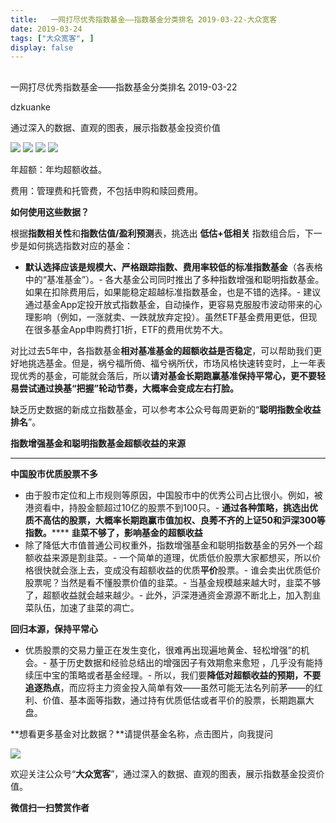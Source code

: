 ```yaml
---
title:   一网打尽优秀指数基金——指数基金分类排名 2019-03-22-大众宽客
date: 2019-03-24
tags: ["大众宽客", ]
display: false
---
```



## 



一网打尽优秀指数基金——指数基金分类排名 2019-03-22




dzkuanke




通过深入的数据、直观的图表，展示指数基金投资价值


<img class="" data-copyright="0" data-ratio="1.447136563876652" data-s="300,640" src="https://mmbiz.qpic.cn/mmbiz_png/PKw3FQPmhIh5MCxaVAjicCJyakul1Rgd63rWK6qsxIRoSzEeUQW5koyxwaCEibV7hohF9qMjctcZ7Qtgn0BHYkcA/640?wx_fmt=png" data-type="png" data-w="908" style="white-space: normal;"/>

<img class="" data-copyright="0" data-ratio="1.6571428571428573" data-s="300,640" src="https://mmbiz.qpic.cn/mmbiz_png/PKw3FQPmhIh5MCxaVAjicCJyakul1Rgd6kV8ozlzlMsE4VGgoKGKe3HNq3xU2uGWqFJI3IP5vmjOBicYsnDyGFFg/640?wx_fmt=png" data-type="png" data-w="910" style=""/>

<img class="" data-copyright="0" data-ratio="1.280701754385965" data-s="300,640" src="https://mmbiz.qpic.cn/mmbiz_png/PKw3FQPmhIh5MCxaVAjicCJyakul1Rgd6ORlZ6yBOagxqyySOPQfekHGahzSoWtbEZdaCKI4425o7ibOqG9MMd9Q/640?wx_fmt=png" data-type="png" data-w="912" style=""/>

<img class="" data-copyright="0" data-ratio="1.7880794701986755" data-s="300,640" src="https://mmbiz.qpic.cn/mmbiz_png/PKw3FQPmhIh5MCxaVAjicCJyakul1Rgd6oDSj8znJgbhRsLEQSChVv8Mmc7iax11X9mXBlo8cdwzbKp65meesUOQ/640?wx_fmt=png" data-type="png" data-w="906" style=""/>

年超额：年均超额收益。

费用：管理费和托管费，不包括申购和赎回费用。





**如何使用这些数据？**



根据**指数相关性**和**指数估值/盈利预测**表，挑选出&nbsp;**低估+低相关**&nbsp;指数组合后，下一步是如何挑选指数对应的基金：
- **默认选择应该是规模大、严格跟踪指数、费用率较低的标准指数基金**（各表格中的“基准基金”）。- 各大基金公司同时推出了多种指数增强和聪明指数基金。如果在扣除费用后，如果能稳定超越标准指数基金，也是不错的选择。- 建议通过基金App定投开放式指数基金，自动操作，更容易克服股市波动带来的心理影响（例如，一涨就卖、一跌就放弃定投）。虽然ETF基金费用更低，但现在很多基金App申购费打1折，ETF的费用优势不大。


对比过去5年中，各指数基金**相对基准基金的超额收益是否稳定**<h-char unicode="ff0c" class="" style="max-width: 100%;box-sizing: border-box !important;word-wrap: break-word !important;">，</h-char>可以帮助我们更好地挑选基金。但是，祸兮福所倚、福兮祸所伏，市场风格快速转变时，上一年表现优秀的基金，可能就会落后，所以**请对基金长期跑赢基准保持平常心，更不要轻易尝试通过换基“把握”轮动节奏，大概率会变成左右打脸。**



缺乏历史数据的新成立指数基金，可以参考本公众号每周更新的“**聪明指数全收益排名**”。



**指数增强基金和聪明指数基金超额收益的来源**

****

**中国股市优质股票不多**
- 由于股市定位和上市规则等原因，中国股市中的优秀公司占比很小。例如，被港资看中，持股金额超过10亿的股票不到100只。- **通过各种策略，挑选出优质不高估的股票，大概率长期跑赢市值加权、良莠不齐的上证50和沪深300等指数。******
**韭菜不够了，影响基金的超额收益**
- 除了降低大市值普通公司权重外，指数增强基金和聪明指数基金的另外一个超额收益来源是割韭菜。- 一个简单的道理，优质低价股票大家都想买，所以价格很快就会涨上去，变成没有超额收益的优质**平价**股票。- 谁会卖出优质低价股票呢？当然是看不懂股票价值的韭菜。- 当基金规模越来越大时，韭菜不够了，超额收益就会越来越少。- 此外，沪深港通资金源源不断北上，加入割韭菜队伍，加速了韭菜的凋亡。


**回归本源，保持平常心**
- 优质股票的交易力量正在发生变化，很难再出现遍地黄金、轻松增强”的机会。- 基于历史数据和经验总结出的增强因子有效期愈来愈短&nbsp;，几乎没有能持续压中宝的策略或者基金经理。- 所以，我们要**降低对超额收益的预期，不要追逐热点**，而应将主力资金投入简单有效——虽然可能无法名列前茅——的红利、价值、基本面等指数，通过持有优质低估或者平价的股票，长期跑赢大盘。




**想看更多基金对比数据？**请提供基金名称，点击图片，向我提问

[<img data-s="300,640" class="rich_pages" src="https://mmbiz.qpic.cn/mmbiz_png/PKw3FQPmhIh5MCxaVAjicCJyakul1Rgd6libsyc1U9cxwKm5yrLnicGdzHZZtKMAaWPvJVuqfdKfQCRLtnxD7eibSg/640?wx_fmt=png" style="" data-type="png" data-ratio="0.56" data-w="550"/>]()



欢迎关注公众号“**大众宽客**”，通过深入的数据、直观的图表，展示指数基金投资价值。


**微信扫一扫赞赏作者**